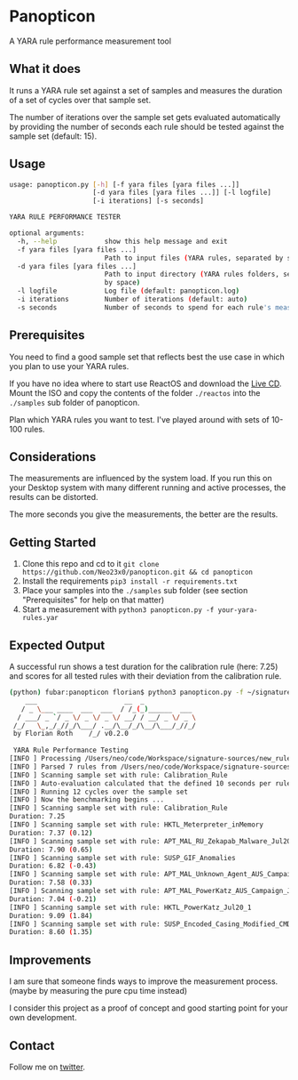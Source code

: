 # Panopticon

A YARA rule performance measurement tool

## What it does 

It runs a YARA rule set against a set of samples and measures the duration of a set of cycles over that sample set. 

The number of iterations over the sample set gets evaluated automatically by providing the number of seconds each rule should be tested against the sample set (default: 15). 

## Usage

```bash
usage: panopticon.py [-h] [-f yara files [yara files ...]]
                     [-d yara files [yara files ...]] [-l logfile]
                     [-i iterations] [-s seconds]

YARA RULE PERFORMANCE TESTER

optional arguments:
  -h, --help            show this help message and exit
  -f yara files [yara files ...]
                        Path to input files (YARA rules, separated by space)
  -d yara files [yara files ...]
                        Path to input directory (YARA rules folders, separated
                        by space)
  -l logfile            Log file (default: panopticon.log)
  -i iterations         Number of iterations (default: auto)
  -s seconds            Number of seconds to spend for each rule's measurement
```

## Prerequisites

You need to find a good sample set that reflects best the use case in which you plan to use your YARA rules. 

If you have no idea where to start use ReactOS and download the [Live CD](https://reactos.org/download/). Mount the ISO and copy the contents of the folder `./reactos` into the `./samples` sub folder of panopticon. 

Plan which YARA rules you want to test. I've played around with sets of 10-100 rules. 

## Considerations 

The measurements are influenced by the system load. If you run this on your Desktop system with many different running and active processes, the results can be distorted.

The more seconds you give the measurements, the better are the results. 

## Getting Started 

1. Clone this repo and cd to it `git clone https://github.com/Neo23x0/panopticon.git && cd panopticon`
2. Install the requirements `pip3 install -r requirements.txt`
3. Place your samples into the `./samples` sub folder (see section "Prerequisites" for help on that matter) 
4. Start a measurement with `python3 panopticon.py -f your-yara-rules.yar`

## Expected Output

A successful run shows a test duration for the calibration rule (here: 7.25) and scores for all tested rules with their deviation from the calibration rule. 

```bash
(python) fubar:panopticon florian$ python3 panopticon.py -f ~/signatures/new_rules.yar 
    ___                      __  _              
   / _ \___ ____  ___  ___  / /_(_)______  ___  
  / ___/ _ `/ _ \/ _ \/ _ \/ __/ / __/ _ \/ _ \ 
 /_/   \_,_/_//_/\___/ .__/\__/_/\__/\___/_//_/ 
 by Florian Roth    /_/ v0.2.0                 
 
 YARA Rule Performance Testing
[INFO ] Processing /Users/neo/code/Workspace/signature-sources/new_rules.yar ...
[INFO ] Parsed 7 rules from /Users/neo/code/Workspace/signature-sources/new_rules.yar
[INFO ] Scanning sample set with rule: Calibration_Rule
[INFO ] Auto-evaluation calculated that the defined 10 seconds per rule could be accomplished by 12 cycles per rule over the given sample set of 1437 samples
[INFO ] Running 12 cycles over the sample set
[INFO ] Now the benchmarking begins ...
[INFO ] Scanning sample set with rule: Calibration_Rule
Duration: 7.25
[INFO ] Scanning sample set with rule: HKTL_Meterpreter_inMemory
Duration: 7.37 (0.12)
[INFO ] Scanning sample set with rule: APT_MAL_RU_Zekapab_Malware_Jul20_1
Duration: 7.90 (0.65)
[INFO ] Scanning sample set with rule: SUSP_GIF_Anomalies
Duration: 6.82 (-0.43)
[INFO ] Scanning sample set with rule: APT_MAL_Unknown_Agent_AUS_Campaign_Jul20_1
Duration: 7.58 (0.33)
[INFO ] Scanning sample set with rule: APT_MAL_PowerKatz_AUS_Campaign_Jul20_1
Duration: 7.04 (-0.21)
[INFO ] Scanning sample set with rule: HKTL_PowerKatz_Jul20_1
Duration: 9.09 (1.84)
[INFO ] Scanning sample set with rule: SUSP_Encoded_Casing_Modified_CMD
Duration: 8.60 (1.35)
```

## Improvements 

I am sure that someone finds ways to improve the measurement process. (maybe by measuring the pure cpu time instead) 

I consider this project as a proof of concept and good starting point for your own development. 

## Contact 

Follow me on [twitter](https://twitter.com/cyb3rops).